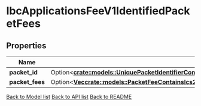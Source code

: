 # IbcApplicationsFeeV1IdentifiedPacketFees

## Properties

Name | Type | Description | Notes
------------ | ------------- | ------------- | -------------
**packet_id** | Option<[**crate::models::UniquePacketIdentifierComprisedOfTheChannelIdPortIdAndSequence**](unique_packet_identifier_comprised_of_the_channel_ID__port_ID_and_sequence.md)> |  | [optional]
**packet_fees** | Option<[**Vec<crate::models::PacketFeeContainsIcs29RelayerFeesRefundAddressAndOptionalListOfPermittedRelayers>**](PacketFee_contains_ICS29_relayer_fees__refund_address_and_optional_list_of_permitted_relayers.md)> |  | [optional]

[Back to Model list](../README.md#documentation-for-models) [Back to API list](../README.md#documentation-for-api-endpoints) [Back to README](../README.md)


